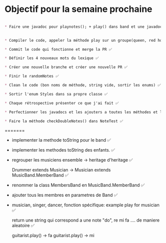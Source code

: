 # Objectif pour la semaine prochaine
```markdown

* Faire une javadoc pour playnotes(); + play() dans band et une javadoc pour playBand(); ✅

  
* Compiler le code, appeler la méthode play sur un groupe(queen, red hot etc..) ✅

* Commit le code qui fonctionne et merge la PR ✅

* Définir les 4 nouveaux mots du lexique ✅

* Créer une nouvelle branche et créer une nouvelle PR ✅

* Finir le randomNotes ✅

* Clean le code (bon noms de méthode, string vide, sortir les enums) ✅

* Sortir l'enum Styles dans sa propre classe ✅

* Chaque rétrospective présenter ce que j'ai fait ✅

* Perfectionner les javadocs et les ajouters a toutes les méthodes et les attributs ✅

* Faire la méthode checkDoubleNotes() dans NoteTest ✅
```
=======
* implementer la methode toString pour le band ✅
* implementer les methodes toString des enfants. ✅

* regrouper les musiciens ensemble -> heritage d'heritage ✅
  
    Drummer extends Musician -> Musician extends MusicBand.MemberBand ✅

* renommer la class MembersBand en MusicBand.MemberBand ✅ 

* ajouter tous les membres en parametres de Band ✅

* musician, singer, dancer, fonction spécifique: example play for musician ✅
    
    return une string qui correspond a une note "do", re mi fa .... de maniere aleatoire ✅

    guitarist.play() -> fa
    guitarist.play() -> mi
```
